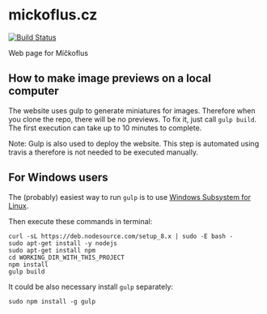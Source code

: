 # mickoflus.cz

[![Build Status](https://travis-ci.org/RoboticsBrno/mickoflus.cz.svg?branch=master)](https://travis-ci.org/RoboticsBrno/mickoflus.cz)

Web page for Míčkoflus

## How to make image previews on a local computer

The website uses gulp to generate miniatures for images. Therefore when you
clone the repo, there will be no previews. To fix it, just call `gulp build`.
The first execution can take up to 10 minutes to complete.

Note: Gulp is also used to deploy the website. This step is automated using
travis a therefore is not needed to be executed manually.

## For Windows users

The (probably) easiest way to run `gulp` is to use [Windows Subsystem for
Linux](https://docs.microsoft.com/en-us/windows/wsl/install-win10).

Then execute these commands in terminal:
```
curl -sL https://deb.nodesource.com/setup_8.x | sudo -E bash -
sudo apt-get install -y nodejs
sudo apt-get install npm
cd WORKING_DIR_WITH_THIS_PROJECT
npm install
gulp build
```

It could be also necessary install `gulp` separately:

```
sudo npm install -g gulp
```